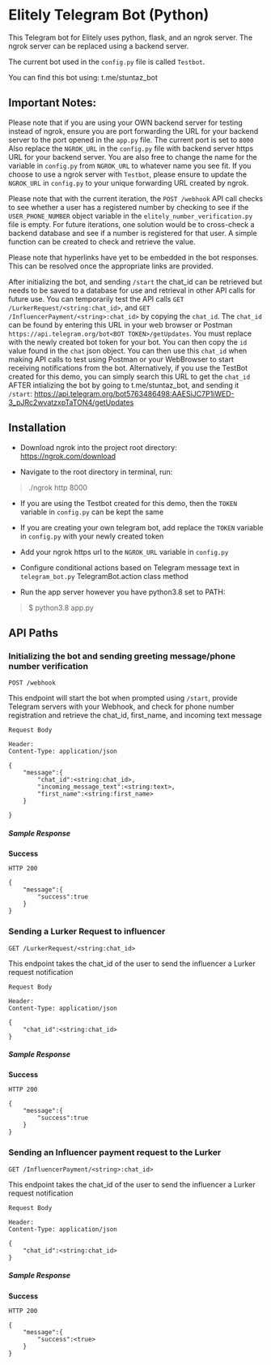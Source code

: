 # Elitely Telegram Bot (Python)

This Telegram bot for Elitely uses python, flask, and an ngrok server. The ngrok server can be replaced using a backend server. 

The current bot used in the `config.py` file is called `Testbot`. 

You can find this bot using: t.me/stuntaz_bot

## Important Notes:

Please note that if you are using your OWN backend server for testing instead of ngrok, ensure you are port forwarding the URL for your backend server to the port opened in the `app.py` file. The current port is set to `8000` Also replace the `NGROK_URL` in the `config.py` file with backend server https URL for your backend server. You are also free to change the name for the variable in `config.py` from `NGROK_URL` to whatever name you see fit. If you choose to use a ngrok server with `Testbot`, please ensure to update the `NGROK_URL` in `config.py` to your unique forwarding URL created by ngrok.

Please note that with the current iteration, the `POST /webhook` API call checks to see whether a user has a registered number by checking to see if the `USER_PHONE_NUMBER` object variable in the `elitely_number_verification.py` file is empty. For future iterations, one solution would be to cross-check a backend database and see if a number is registered for that user. A simple function can be created to check and retrieve the value. 

Please note that hyperlinks have yet to be embedded in the bot responses. This can be resolved once the appropriate links are provided. 

After initializing the bot, and sending `/start` the chat_id can be retrieved but needs to be saved to a database for use and retrieval in other API calls for future use. You can temporarily test the API calls `GET /LurkerRequest/<string:chat_id>`, and `GET /InfluencerPayment/<string>:chat_id>` by copying the `chat_id`. The `chat_id` can be found by entering this URL in your web browser or Postman `https://api.telegram.org/bot<BOT TOKEN>/getUpdates`. You must replace <BOT TOKEN> with the newly created bot token for your bot. You can then copy the `id` value found in the `chat` json object. You can then use this `chat_id` when making API calls to test using Postman or your WebBrowser to start receiving notifications from the bot. Alternatively, if you use the TestBot created for this demo, you can simply search this URL to get the `chat_id` AFTER intializing the bot by going to t.me/stuntaz_bot, and sending it `/start`: https://api.telegram.org/bot5763486498:AAESiJC7P1iWED-3_pJRc2wvatzxpTaTON4/getUpdates 

## Installation

- Download ngrok into the project root directory: https://ngrok.com/download

- Navigate to the root directory in terminal, run:

> ./ngrok http 8000

- If you are using the Testbot created for this demo, then the `TOKEN` variable in `config.py` can be kept the same

- If you are creating your own telegram bot, add replace the `TOKEN` variable in `config.py` with your newly created token

- Add your ngrok https url to the `NGROK_URL` variable in `config.py`

- Configure conditional actions based on Telegram message text in `telegram_bot.py` TelegramBot.action class method

- Run the app server however you have python3.8 set to PATH:
> $ python3.8 app.py

## API Paths

### Initializing the bot and sending greeting message/phone number verification
`POST /webhook`

This endpoint will start the bot when prompted using `/start`, provide Telegram servers with your Webhook, and check for phone number registration and retrieve the chat_id, first_name, and incoming text message

```
Request Body

Header:
Content-Type: application/json

{   
    "message":{
	    "chat_id":<string:chat_id>,
        "incoming_message_text":<string:text>,
        "first_name":<string:first_name>
    }

}
```

##### Sample Response

**Success**

```
HTTP 200

{
	"message":{
		"success":true
	}
}
```

### Sending a Lurker Request to influencer

`GET /LurkerRequest/<string:chat_id>`

This endpoint takes the chat_id of the user to send the influencer a Lurker request notification

```
Request Body

Header:
Content-Type: application/json

{
	"chat_id":<string:chat_id>
}
```

##### Sample Response

**Success**

```
HTTP 200

{
	"message":{
		"success":true
	}
}
```

### Sending an Influencer payment request to the Lurker

`GET /InfluencerPayment/<string>:chat_id>`

This endpoint takes the chat_id of the user to send the influencer a Lurker request notification

```
Request Body

Header:
Content-Type: application/json

{
	"chat_id":<string:chat_id>
}
```

##### Sample Response

**Success**

```
HTTP 200

{
	"message":{
		"success":<true>
	}
}
```